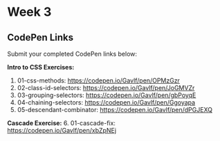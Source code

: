 
# Week 3 

## CodePen Links

Submit your completed CodePen links below:

**Intro to CSS Exercises:**

1. 01-css-methods: https://codepen.io/Gavlf/pen/OPMzGzr
2. 02-class-id-selectors: https://codepen.io/Gavlf/pen/JoGMVZr
3. 03-grouping-selectors: https://codepen.io/Gavlf/pen/gbPoyqE
4. 04-chaining-selectors: https://codepen.io/Gavlf/pen/Ggoyapa
5. 05-descendant-combinator: https://codepen.io/Gavlf/pen/dPGJEXQ

**Cascade Exercise:** 6. 01-cascade-fix: https://codepen.io/Gavlf/pen/xbZpNEj
